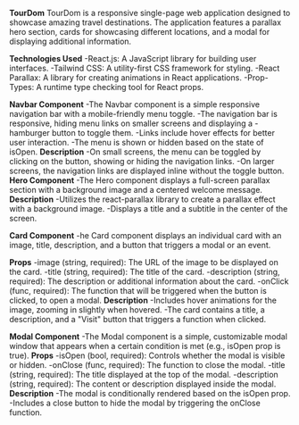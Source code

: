 **TourDom**
TourDom is a responsive single-page web application designed to showcase amazing travel destinations. The application features a parallax hero section, cards for showcasing different locations, and a modal for displaying additional information.

**Technologies Used**
-React.js: A JavaScript library for building user interfaces.
-Tailwind CSS: A utility-first CSS framework for styling.
-React Parallax: A library for creating animations in React applications.
-Prop-Types: A runtime type checking tool for React props.


**Navbar Component**
-The Navbar component is a simple responsive navigation bar with a mobile-friendly menu toggle.
-The navigation bar is responsive, hiding menu links on smaller screens and displaying a -hamburger button to toggle them.
-Links include hover effects for better user interaction.
-The menu is shown or hidden based on the state of isOpen.
**Description**
-On small screens, the menu can be toggled by clicking on the button, showing or hiding the navigation links.
-On larger screens, the navigation links are displayed inline without the toggle button.
**Hero Component**
-The Hero component displays a full-screen parallax section with a background image and a centered welcome message.
**Description**
-Utilizes the react-parallax library to create a parallax effect with a background image.
-Displays a title and a subtitle in the center of the screen.

**Card Component**
-he Card component displays an individual card with an image, title, description, and a button that triggers a modal or an event.

**Props**
-image (string, required): The URL of the image to be displayed on the card.
-title (string, required): The title of the card.
-description (string, required): The description or additional information about the card.
-onClick (func, required): The function that will be triggered when the button is clicked, to open a modal.
**Description**
-Includes hover animations for the image, zooming in slightly when hovered.
-The card contains a title, a description, and a "Visit" button that triggers a function when clicked.

**Modal Component**
-The Modal component is a simple, customizable modal window that appears when a certain condition is met (e.g., isOpen prop is true).
**Props**
-isOpen (bool, required): Controls whether the modal is visible or hidden.
-onClose (func, required): The function to close the modal.
-title (string, required): The title displayed at the top of the modal.
-description (string, required): The content or description displayed inside the modal.
**Description**
-The modal is conditionally rendered based on the isOpen prop.
-Includes a close button to hide the modal by triggering the onClose function.